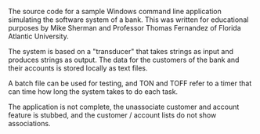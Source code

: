 The source code for a sample Windows command line application simulating the software system of a bank. This was written for educational purposes by Mike Sherman and Professor Thomas Fernandez of Florida Atlantic University.

The system is based on a "transducer" that takes strings as input and produces strings as output. The data for the customers of the bank and their accounts is stored locally as text files.

A batch file can be used for testing, and TON and TOFF refer to a timer that can time how long the system takes to do each task. 

The application is not complete, the unassociate customer and account feature is stubbed, and the customer / account lists do not show associations.
